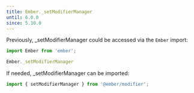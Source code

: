 ```yaml
---
title: Ember._setModifierManager
until: 6.0.0
since: 5.10.0
---
```



Previously, _setModifierManager could be accessed via the `Ember` import:
```js
import Ember from 'ember';

Ember._setModifierManager
```

If needed, _setModifierManager can be imported:
```js
import { setModifierManager } from '@ember/modifier';
```
